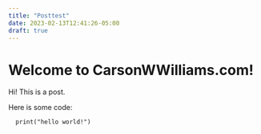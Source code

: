 ```yaml
---
title: "Posttest"
date: 2023-02-13T12:41:26-05:00
draft: true
---
```


# Welcome to CarsonWWilliams.com!

Hi! This is a post.


Here is some code:
``` html
  print("hello world!")
```